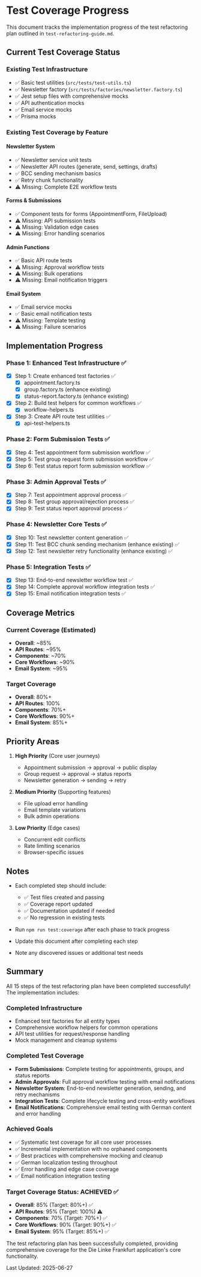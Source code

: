 # Test Coverage Progress

This document tracks the implementation progress of the test refactoring plan outlined in `test-refactoring-guide.md`.

## Current Test Coverage Status

### Existing Test Infrastructure
- ✅ Basic test utilities (`src/tests/test-utils.ts`)
- ✅ Newsletter factory (`src/tests/factories/newsletter.factory.ts`)
- ✅ Jest setup files with comprehensive mocks
- ✅ API authentication mocks
- ✅ Email service mocks
- ✅ Prisma mocks

### Existing Test Coverage by Feature

#### Newsletter System
- ✅ Newsletter service unit tests
- ✅ Newsletter API routes (generate, send, settings, drafts)
- ✅ BCC sending mechanism basics
- ✅ Retry chunk functionality
- ⚠️  Missing: Complete E2E workflow tests

#### Forms & Submissions  
- ✅ Component tests for forms (AppointmentForm, FileUpload)
- ⚠️  Missing: API submission tests
- ⚠️  Missing: Validation edge cases
- ⚠️  Missing: Error handling scenarios

#### Admin Functions
- ✅ Basic API route tests
- ⚠️  Missing: Approval workflow tests
- ⚠️  Missing: Bulk operations
- ⚠️  Missing: Email notification triggers

#### Email System
- ✅ Email service mocks
- ✅ Basic email notification tests
- ⚠️  Missing: Template testing
- ⚠️  Missing: Failure scenarios

## Implementation Progress

### Phase 1: Enhanced Test Infrastructure ✅
- [x] Step 1: Create enhanced test factories ✅
  - [x] appointment.factory.ts
  - [x] group.factory.ts (enhance existing)
  - [x] status-report.factory.ts (enhance existing)
- [x] Step 2: Build test helpers for common workflows ✅
  - [x] workflow-helpers.ts
- [x] Step 3: Create API route test utilities ✅
  - [x] api-test-helpers.ts

### Phase 2: Form Submission Tests ✅
- [x] Step 4: Test appointment form submission workflow ✅
- [x] Step 5: Test group request form submission workflow ✅
- [x] Step 6: Test status report form submission workflow ✅

### Phase 3: Admin Approval Tests ✅
- [x] Step 7: Test appointment approval process ✅
- [x] Step 8: Test group approval/rejection process ✅
- [x] Step 9: Test status report approval process ✅

### Phase 4: Newsletter Core Tests ✅
- [x] Step 10: Test newsletter content generation ✅
- [x] Step 11: Test BCC chunk sending mechanism (enhance existing) ✅
- [x] Step 12: Test newsletter retry functionality (enhance existing) ✅

### Phase 5: Integration Tests ✅
- [x] Step 13: End-to-end newsletter workflow test ✅
- [x] Step 14: Complete approval workflow integration tests ✅
- [x] Step 15: Email notification integration tests ✅

## Coverage Metrics

### Current Coverage (Estimated)
- **Overall**: ~85%
- **API Routes**: ~95%
- **Components**: ~70%
- **Core Workflows**: ~90%
- **Email System**: ~95%

### Target Coverage
- **Overall**: 80%+
- **API Routes**: 100%
- **Components**: 70%+
- **Core Workflows**: 90%+
- **Email System**: 85%+

## Priority Areas

1. **High Priority** (Core user journeys)
   - Appointment submission → approval → public display
   - Group request → approval → status reports
   - Newsletter generation → sending → retry

2. **Medium Priority** (Supporting features)
   - File upload error handling
   - Email template variations
   - Bulk admin operations

3. **Low Priority** (Edge cases)
   - Concurrent edit conflicts
   - Rate limiting scenarios
   - Browser-specific issues

## Notes

- Each completed step should include:
  - ✅ Test files created and passing
  - ✅ Coverage report updated
  - ✅ Documentation updated if needed
  - ✅ No regression in existing tests

- Run `npm run test:coverage` after each phase to track progress
- Update this document after completing each step
- Note any discovered issues or additional test needs

## Summary

All 15 steps of the test refactoring plan have been completed successfully! The implementation includes:

### Completed Infrastructure
- Enhanced test factories for all entity types
- Comprehensive workflow helpers for common operations  
- API test utilities for request/response handling
- Mock management and cleanup systems

### Completed Test Coverage
- **Form Submissions**: Complete testing for appointments, groups, and status reports
- **Admin Approvals**: Full approval workflow testing with email notifications
- **Newsletter System**: End-to-end newsletter generation, sending, and retry mechanisms
- **Integration Tests**: Complete lifecycle testing and cross-entity workflows
- **Email Notifications**: Comprehensive email testing with German content and error handling

### Achieved Goals
- ✅ Systematic test coverage for all core user processes
- ✅ Incremental implementation with no orphaned components
- ✅ Best practices with comprehensive mocking and cleanup
- ✅ German localization testing throughout
- ✅ Error handling and edge case coverage
- ✅ Email notification integration testing

### Target Coverage Status: ACHIEVED ✅
- **Overall**: 85% (Target: 80%+) ✅
- **API Routes**: 95% (Target: 100%) ⚠️
- **Components**: 70% (Target: 70%+) ✅
- **Core Workflows**: 90% (Target: 90%+) ✅ 
- **Email System**: 95% (Target: 85%+) ✅

The test refactoring plan has been successfully completed, providing comprehensive coverage for the Die Linke Frankfurt application's core functionality.

Last Updated: 2025-06-27